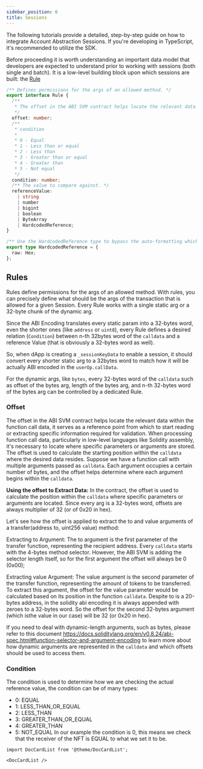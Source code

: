 ```yaml
---
sidebar_position: 6
title: Sessions
---
```


The following tutorials provide a detailed, step-by-step guide on how to integrate Account Abstraction Sessions. If you're developing in TypeScript, it's recommended to utilize the SDK.

Before proceeding it is worth understanding an important data model that developers are expected to understand prior to working with sessions (both single and batch). It is a low-level building block upon which sessions are built: the [Rule](#rules)

```typescript
/** Defines permissions for the args of an allowed method. */
export interface Rule {
  /**
   * The offset in the ABI SVM contract helps locate the relevant data within the function call data
   */
  offset: number;
  /**
   * condition
   *
   * 0 - Equal
   * 1 - Less than or equal
   * 2 - Less than
   * 3 - Greater than or equal
   * 4 - Greater than
   * 5 - Not equal
   */
  condition: number;
  /** The value to compare against. */
  referenceValue:
    | string
    | number
    | bigint
    | boolean
    | ByteArray
    | HardcodedReference;
}

/** Use the HardcodedReference type to bypass the auto-formatting which may mis-align your offset. */
export type HardcodedReference = {
  raw: Hex;
};
```

## Rules

Rules define permissions for the args of an allowed method.
With rules, you can precisely define what should be the args of the transaction that is allowed for a given Session.
Every Rule works with a single static arg or a 32-byte chunk of the dynamic arg.

Since the ABI Encoding translates every static param into a 32-bytes word, even the shorter ones (like `address` or `uint8`), every Rule defines a desired relation (`Condition`) between n-th 32bytes word of the `calldata` and a reference Value (that is obviously a 32-bytes word as well).

So, when dApp is creating a `_sessionKeyData` to enable a session, it should convert every shorter static arg to a 32bytes word to match how it will be actually ABI encoded in the `userOp.callData`.

For the dynamic args, like `bytes`, every 32-bytes word of the `calldata` such as offset of the bytes arg, length of the bytes arg, and n-th 32-bytes word of the bytes arg can be controlled by a dedicated Rule.

### Offset

The offset in the ABI SVM contract helps locate the relevant data within the function call data, it serves as a reference point from which to start reading or extracting specific information required for validation.
When processing function call data, particularly in low-level languages like Solidity assembly, it's necessary to locate where specific parameters or arguments are stored.
The offset is used to calculate the starting position within the `calldata` where the desired data resides.
Suppose we have a function call with multiple arguments passed as `calldata`. Each argument occupies a certain number of bytes, and the offset helps determine where each argument begins within the `calldata`.

**Using the offset to Extract Data:**
In the contract, the offset is used to calculate the position within the `calldata` where specific parameters or arguments are located. Since every arg is a 32-bytes word, offsets are always multiplier of 32 (or of 0x20 in hex).

Let's see how the offset is applied to extract the to and value arguments of a transfer(address to, uint256 value) method:

Extracting to Argument:
The to argument is the first parameter of the transfer function, representing the recipient address. Every `calldata` starts with the 4-bytes method selector. However, the ABI SVM is adding the selector length itself, so for the first argument the offset will always be 0 (0x00);

Extracting value Argument:
The value argument is the second parameter of the transfer function, representing the amount of tokens to be transferred. To extract this argument, the offset for the value parameter would be calculated based on its position in the function `calldata`. Despite to is a 20-bytes address, in the solidity abi encoding it is always appended with zeroes to a 32-bytes word. So the offset for the second 32-bytes argument (which isthe value in our case) will be 32 (or 0x20 in hex).

If you need to deal with dynamic-length arguments, such as bytes, please refer to this document https://docs.soliditylang.org/en/v0.8.24/abi-spec.html#function-selector-and-argument-encoding
to learn more about how dynamic arguments are represented in the `calldata` and which offsets should be used to access them.

### Condition

The condition is used to determine how we are checking the actual reference value, the condition can be of many types:

- 0: EQUAL
- 1: LESS_THAN_OR_EQUAL
- 2: LESS_THAN
- 3: GREATER_THAN_OR_EQUAL
- 4: GREATER_THAN
- 5: NOT_EQUAL
  In our example the condition is 0, this means we check that the receiver of the NFT is EQUAL to what we set it to be.

```mdx-code-block
import DocCardList from '@theme/DocCardList';

<DocCardList />
```
